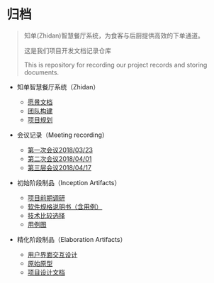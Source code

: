 # 归档
>  知单(Zhidan)智慧餐厅系统，为食客与后厨提供高效的下单通道。
>
>  这是我们项目开发文档记录仓库
>
>  This is repository for recording our project records and storing documents.



- 知单智慧餐厅系统（Zhidan）
  - [愿景文档](docs/Vision.md)
  - [团队构建](docs/Team-profile.md)
  - [项目规划](docs/About.md)
- 会议记录（Meeting recording）
  - [第一次会议2018/03/23](docs/meeting-recordings/Meeting-rec-20180323.md)
  - [第二次会议2018/04/01](docs/meeting-recordings/Meeting-rec-20180401.md)
  - [第三层会议2018/04/17](docs/meeting-recordings/Meeting-rec-20180417.md)



- 初始阶段制品（Inception Artifacts）
  - [项目前期调研](docs/Inception/Investigation.md)
  - [软件规格说明书（含用例）](docs/Inception/Software-Requirement-Specification.md)
  - [技术比较选择](docs/Inception/Comparation-Selection.md)
  - [用例图](./docs/Inception/Use-Case-Diagram.md)
- 精化阶段制品（Elaboration Artifacts）

  - [用户界面交互设计](docs/Elaboration/UI-Design.md)
  - [原始原型](https://github.com/Zhidan-System/prototype)
  - [项目设计文档](docs/Elaboration/Structure-Design.md)

